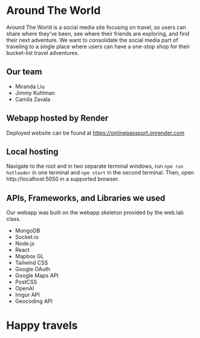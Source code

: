 # Around The World

Around The World is a social media site focusing on travel, so users can share where they’ve been, see where their friends are exploring, and find their next adventure. We want to consolidate the social media part of traveling to a single place where users can have a one-stop shop for their bucket-list travel adventures.

## Our team

- Miranda Liu
- Jimmy Kuhlman
- Camila Zavala


## Webapp hosted by Render

Deployed website can be found at https://onlinepassport.onrender.com

## Local hosting

Navigate to the root and in two separate terminal windows, run `npm run hotloader` in one terminal and `npm start` in the second terminal. Then, open http://localhost:5050 in a supported browser.

## APIs, Frameworks, and Libraries we used

Our webapp was built on the webapp skeleton provided by the web.lab class.

- MongoDB 
- Socket.io
- Node.js
- React
- Mapbox GL
- Tailwind CSS
- Google OAuth
- Google Maps API
- PostCSS
- OpenAI
- Imgur API
- Geocoding API

# Happy travels
